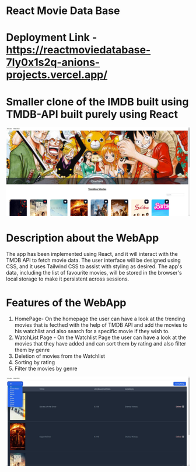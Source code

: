 # React Movie Data Base 

# Deployment Link - https://reactmoviedatabase-7ly0x1s2q-anions-projects.vercel.app/

# Smaller clone of the IMDB built using TMDB-API built purely using React 

<img src = "homepage.jpg">

# Description about the WebApp 
The app has been implemented using React, and it will interact with the TMDB API to fetch movie data. The user interface will be designed using CSS, and it uses Tailwind CSS to assist with styling as desired. The app's data, including the list of favourite movies, will be stored in the browser's local storage to make it persistent across sessions.


# Features of the WebApp 
1. HomePage- On the homepage the user can have a look at the trending movies that is fecthed with the help of TMDB API and add the movies to his watchlist and also search for a specific movie if they wish to.
2. WatchList Page - On the Watchlist Page the user can have a look at the movies that they have added and can sort them by rating and also filter them by genre
3. Deletion of movies from the Watchlist
4. Sorting by rating
5. Filter the movies by genre

<img src="watchlist.jpg">






